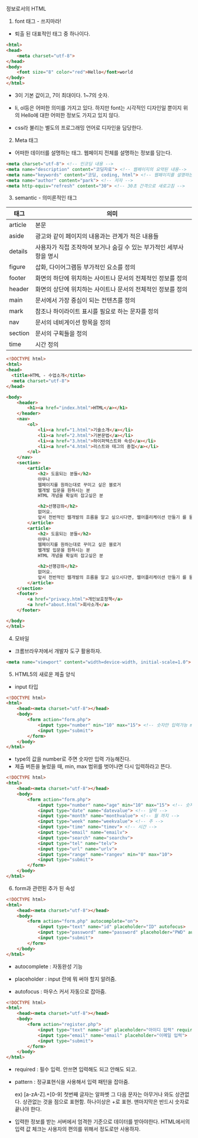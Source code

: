 정보로서의 HTML

1. font 태그 - 쓰지마라!

- 퇴출 된 대표적인 태그 중 하나이다.

```html
<html>
<head>
	<meta charset="utf-8">
</head>
<body>
	<font size="8" color="red">Hello</font>world
</body>
</html>
```

- 3이 기본 값이고, 7이 최대이다. 1~7의 숫자.

- li, ol등은 어떠한 의미를 가지고 있다. 하지만 font는 시각적인 디자인일 뿐이지 위의 Hello에 대한 어떠한 정보도 가지고 있지 않다.
- css라 불리는 별도의 프로그래밍 언어로 디자인을 담당한다. 



2. Meta 태그

- 어떠한 데이터를 설명하는 태그. 웹페이지 전체를 설명하는 정보를 담는다. 

```html
<meta charset="utf-8"> <!-- 인코딩 내용 --> 
<meta name="description" content="코딩자료"> <!-- 웹페이지의 요약된 내용-->
<meta name="keywords" content="코딩, coding, html"> <!-- 웹페이지를 설명하는 키워드 -->
<meta name="author" content="park"> <!-- 저자 -->
<meta http-equiv="refresh" content="30"> <!-- 30초 간격으로 새로고침 -->
```



3. semantic - 의미론적인 태그

| 태그    | 의미                                                         |
| ------- | ------------------------------------------------------------ |
| article | 본문                                                         |
| aside   | 광고와 같이 페이지의 내용과는 관계가 적은 내용들             |
| details | 사용자가 직접 조작하여 보거나 숨길 수 있는 부가적인 세부사항을 명시 |
| figure  | 삽화, 다이어그램등 부가적인 요소를 정의                      |
| footer  | 화면의 하단에 위치하는 사이트나 문서의 전체적인 정보를 정의  |
| header  | 화면의 상단에 위치하는 사이트나 문서의 전체적인 정보를 정의  |
| main    | 문서에서 가장 중심이 되는 컨텐츠를 정의                      |
| mark    | 참조나 하이라이트 표시를 필요로 하는 문자를 정의             |
| nav     | 문서의 네비게이션 항목을 정의                                |
| section | 문서의 구획들을 정의                                         |
| time    | 시간 정의                                                    |

```html
<!DOCTYPE html>
<html>
<head>
  <title>HTML - 수업소개</title>
  <meta charset="utf-8">
</head>

<body>
	<header>
		<h1><a href="index.html">HTML</a></h1>
	</header>
	<nav>
		<ol>
  			<li><a href="1.html">기술소개</a></li>
  			<li><a href="2.html">기본문법</a></li>
 			<li><a href="3.html">하이퍼텍스트와 속성</a></li>
  			<li><a href="4.html">리스트와 태그의 중첩</a></li>
		</ol>
	</nav>
	<section>
		<article>
			<h2> 도움되는 분들</h2>
			아무나
			웹페이지를 원하는대로 꾸미고 싶은 블로거
			웹개발 입문을 원하시는 분
			HTML 개념을 확실히 잡고싶은 분

			<h2>선행강좌</h2>
			없어요.
			앞서 전반적인 웹개발의 흐름을 알고 싶으시다면, 웹어플리케이션 만들기 를 들어보세요.
		</article>
		<article>
			<h2> 도움되는 분들</h2>
			아무나
			웹페이지를 원하는대로 꾸미고 싶은 블로거
			웹개발 입문을 원하시는 분
			HTML 개념을 확실히 잡고싶은 분

			<h2>선행강좌</h2>
			없어요.
			앞서 전반적인 웹개발의 흐름을 알고 싶으시다면, 웹어플리케이션 만들기 를 들어보세요.
		</article>
	</section>
	<footer>
		<a href="privacy.html">개인보호정책</a>
		<a href="about.html">회사소개</a>
	</footer>

</body>
</html> 
```



4. 모바일

- 크롬브라우저에서 개발자 도구 활용하자.

```html
<meta name="viewport" content="width=device-width, initial-scale=1.0">
```



5. HTML5의 새로운 제출 양식

- input 타입

```html
<!DOCTYPE html>
<html>
	<head><meta charset="utf-8"></head>
	<body>
		<form action="form.php">
			<input type="number" min="10" max="15"> <!-- 숫자만 입력가능 min, max 가능-->
			<input type="submit">
		</form>
	</body>
</html>
```

- type의 값을 number로 주면 숫자만 입력 가능해진다. 
- 제출 버튼을 눌렀을 때, min, max 범위를 벗어나면 다시 입력하라고 뜬다.

```html
<!DOCTYPE html>
<html>
	<head><meta charset="utf-8"></head>
	<body>
		<form action="form.php">
			<input type="number" name="age" min="10" max="15"> <!-- 숫자만 입력가능 min, max 가능-->
			<input type="date" name="datevalue"> <!-- 달력 -->
			<input type="month" name="monthvalue"> <!-- 월 까지 -->
			<input type="week" name="weekvalue"> <!-- 주 -->
			<input type="time" name="timev"> <!-- 시간 -->
			<input type="email" name="emailv">
			<input type="search" name="searchv">
			<input type="tel" name="telv"> 
			<input type="url" name="urlv">
			<input type="range" name="rangev" min="0" max="10">
			<input type="submit">
		</form>
	</body>
</html>
```



6. form과 관련된 추가 된 속성

```html
<!DOCTYPE html>
<html>
	<head><meta charset="utf-8"></head>
	<body>
		<form action="form.php" autocomplete="on">
			<input type="text" name="id" placeholder="ID" autofocus>
			<input type="password" name="password" placeholder="PWD" autocomplete="off"> <!-- 여기만 비활성화 -->
			<input type="submit">
		</form>
	</body>
</html>
```

- autocomplete : 자동완성 기능

- placeholder : input 란에 뭐 써야 할지 알려줌.
- autofocus : 마우스 커서 자동으로 잡아줌.



```html
<!DOCTYPE html>
<html>
	<head><meta charset="utf-8"></head>
	<body>
		<form action="register.php">
			<input type="text" name="id" placeholder="아이디 입력" required pattern="[a-zA-Z].+[0-9]">
			<input type="email" name="email" placeholder="이메일 입력">
			<input type="submit">
		</form>
	</body>
</html>
```

- required : 필수 입력. 안쓰면 입력해도 되고 안해도 되고.

- pattern : 정규표현식을 사용해서 입력 패턴을 잡아줌. 

  ex) [a-zA-Z].+[0-9] 첫번째 글자는 알파벳 그 다음 문자는 아무거나 와도 상관없다. 상관없는 것을 점으로 표현함. 하나이상은 +로 표현. 맨마지막은 반드시 숫자로 끝나야 한다.

- 입력한 정보를 받는 서버에서 엄격한 기준으로 데이터를 받아야한다. HTML에서의 입력 값 체크는 사용자의 편의를 위해서 정도로만 사용하자.